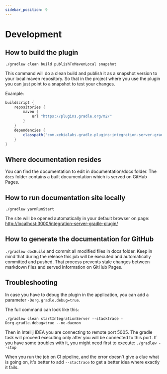 ```yaml
---
sidebar_position: 9
---
```


# Development

## How to build the plugin

`./gradlew clean build publishToMavenLocal snapshot`

This command will do a clean build and publish it as a snapshot version to your local maven repository.
So that in the project where you use the plugin you can just point to a snapshot to test your changes.  

Example:

```groovy
buildscript {
    repositories {
        maven {
            url "https://plugins.gradle.org/m2/"
        }
    }
    dependencies {
        classpath("com.xebialabs.gradle.plugins:integration-server-gradle-plugin:10.3.0-SNAPSHOT")
    }
}
```

## Where documentation resides

You can find the documentation to edit in documentation/docs folder. The `docs` folder contains a built documentation 
which is served on GitHub Pages.

## How to run documentation site locally

`./gradlew yarnRunStart`

The site will be opened automatically in your default browser on page: [http://localhost:3000/integration-server-gradle-plugin/](http://localhost:3000/integration-server-gradle-plugin/) 

## How to generate the documentation for GitHub

`./gradlew docBuild` and commit all modified files in docs folder. Keep in mind that during the release this job will be executed and 
automatically committed and pushed. That process prevents stale changes between markdown files and served information on GitHub Pages. 

## Troubleshooting

In case you have to debug the plugin in the application, you can add a parameter `-Dorg.gradle.debug=true`.

The full command can look like this:

```shell script
./gradlew clean startIntegrationServer --stacktrace -Dorg.gradle.debug=true --no-daemon
```

Then in Intellij IDEA you are connecting to remote port 5005. The gradle task will proceed executing only after 
you will be connected to this port. If you have some troubles with it, you might need first to execute: `./gradlew --stop`

When you run the job on CI pipeline, and the error doesn't give a clue what is going on, it's better to add `--stactrace`
to get a better idea where exactly it fails. 


